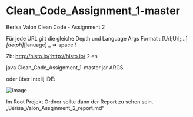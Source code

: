 # Clean_Code_Assignment_1-master
Berisa Valon Clean Code - Assignment 2 

Für jede URL gilt die gleiche Depth und Language
Args Format : [Url;Url;…]_[detph]_[lanuage]
_ => space !

Zb: http://histo.io/;http://histo.io/ 2 en

java Clean_Code_Assignment_1-master.jar ARGS

oder über Intelij IDE:

 ![image](https://user-images.githubusercontent.com/30831748/172421212-05b2f9e5-d9d9-47ab-8f12-9b6b9d9b497d.png)


Im Root Projekt Ordner sollte dann der Report zu sehen sein.
„Berisa_Valon_Assginment_2_report.md“


